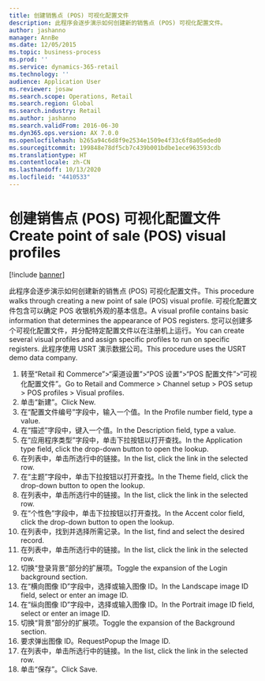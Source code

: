 ```yaml
---
title: 创建销售点 (POS) 可视化配置文件
description: 此程序会逐步演示如何创建新的销售点 (POS) 可视化配置文件。
author: jashanno
manager: AnnBe
ms.date: 12/05/2015
ms.topic: business-process
ms.prod: ''
ms.service: dynamics-365-retail
ms.technology: ''
audience: Application User
ms.reviewer: josaw
ms.search.scope: Operations, Retail
ms.search.region: Global
ms.search.industry: Retail
ms.author: jashanno
ms.search.validFrom: 2016-06-30
ms.dyn365.ops.version: AX 7.0.0
ms.openlocfilehash: b265a94c6d8f9e2534e1509e4f33c6f8a05eded0
ms.sourcegitcommit: 199848e78df5cb7c439b001bdbe1ece963593cdb
ms.translationtype: HT
ms.contentlocale: zh-CN
ms.lasthandoff: 10/13/2020
ms.locfileid: "4410533"
---
```

# <a name="create-point-of-sale-pos-visual-profiles"></a><span data-ttu-id="d8e14-103">创建销售点 (POS) 可视化配置文件</span><span class="sxs-lookup"><span data-stu-id="d8e14-103">Create point of sale (POS) visual profiles</span></span>

[!include [banner](../includes/banner.md)]

<span data-ttu-id="d8e14-104">此程序会逐步演示如何创建新的销售点 (POS) 可视化配置文件。</span><span class="sxs-lookup"><span data-stu-id="d8e14-104">This procedure walks through creating a new point of sale (POS) visual profile.</span></span> <span data-ttu-id="d8e14-105">可视化配置文件包含可以确定 POS 收银机外观的基本信息。</span><span class="sxs-lookup"><span data-stu-id="d8e14-105">A visual profile contains basic information that determines the appearance of POS registers.</span></span> <span data-ttu-id="d8e14-106">您可以创建多个可视化配置文件，并分配特定配置文件以在注册机上运行。</span><span class="sxs-lookup"><span data-stu-id="d8e14-106">You can create several visual profiles and assign specific profiles to run on specific registers.</span></span> <span data-ttu-id="d8e14-107">此程序使用 USRT 演示数据公司。</span><span class="sxs-lookup"><span data-stu-id="d8e14-107">This procedure uses the USRT demo data company.</span></span>

1. <span data-ttu-id="d8e14-108">转至“Retail 和 Commerce”>“渠道设置”>“POS 设置”>“POS 配置文件”>“可视化配置文件”。</span><span class="sxs-lookup"><span data-stu-id="d8e14-108">Go to Retail and Commerce > Channel setup > POS setup > POS profiles > Visual profiles.</span></span>
2. <span data-ttu-id="d8e14-109">单击“新建”。</span><span class="sxs-lookup"><span data-stu-id="d8e14-109">Click New.</span></span>
3. <span data-ttu-id="d8e14-110">在“配置文件编号”字段中，输入一个值。</span><span class="sxs-lookup"><span data-stu-id="d8e14-110">In the Profile number field, type a value.</span></span>
4. <span data-ttu-id="d8e14-111">在“描述”字段中，键入一个值。</span><span class="sxs-lookup"><span data-stu-id="d8e14-111">In the Description field, type a value.</span></span>
5. <span data-ttu-id="d8e14-112">在“应用程序类型”字段中，单击下拉按钮以打开查找。</span><span class="sxs-lookup"><span data-stu-id="d8e14-112">In the Application type field, click the drop-down button to open the lookup.</span></span>
6. <span data-ttu-id="d8e14-113">在列表中，单击所选行中的链接。</span><span class="sxs-lookup"><span data-stu-id="d8e14-113">In the list, click the link in the selected row.</span></span>
7. <span data-ttu-id="d8e14-114">在“主题”字段中，单击下拉按钮以打开查找。</span><span class="sxs-lookup"><span data-stu-id="d8e14-114">In the Theme field, click the drop-down button to open the lookup.</span></span>
8. <span data-ttu-id="d8e14-115">在列表中，单击所选行中的链接。</span><span class="sxs-lookup"><span data-stu-id="d8e14-115">In the list, click the link in the selected row.</span></span>
9. <span data-ttu-id="d8e14-116">在“个性色”字段中，单击下拉按钮以打开查找。</span><span class="sxs-lookup"><span data-stu-id="d8e14-116">In the Accent color field, click the drop-down button to open the lookup.</span></span>
10. <span data-ttu-id="d8e14-117">在列表中，找到并选择所需记录。</span><span class="sxs-lookup"><span data-stu-id="d8e14-117">In the list, find and select the desired record.</span></span>
11. <span data-ttu-id="d8e14-118">在列表中，单击所选行中的链接。</span><span class="sxs-lookup"><span data-stu-id="d8e14-118">In the list, click the link in the selected row.</span></span>
12. <span data-ttu-id="d8e14-119">切换“登录背景”部分的扩展项。</span><span class="sxs-lookup"><span data-stu-id="d8e14-119">Toggle the expansion of the Login background section.</span></span>
13. <span data-ttu-id="d8e14-120">在“横向图像 ID”字段中，选择或输入图像 ID。</span><span class="sxs-lookup"><span data-stu-id="d8e14-120">In the Landscape image ID field, select or enter an image ID.</span></span>
14. <span data-ttu-id="d8e14-121">在“纵向图像 ID”字段中，选择或输入图像 ID。</span><span class="sxs-lookup"><span data-stu-id="d8e14-121">In the Portrait image ID field, select or enter an image ID.</span></span>
15. <span data-ttu-id="d8e14-122">切换“背景”部分的扩展项。</span><span class="sxs-lookup"><span data-stu-id="d8e14-122">Toggle the expansion of the Background section.</span></span>
16. <span data-ttu-id="d8e14-123">要求弹出图像 ID。</span><span class="sxs-lookup"><span data-stu-id="d8e14-123">RequestPopup the Image ID.</span></span>
17. <span data-ttu-id="d8e14-124">在列表中，单击所选行中的链接。</span><span class="sxs-lookup"><span data-stu-id="d8e14-124">In the list, click the link in the selected row.</span></span>
18. <span data-ttu-id="d8e14-125">单击“保存”。</span><span class="sxs-lookup"><span data-stu-id="d8e14-125">Click Save.</span></span>

